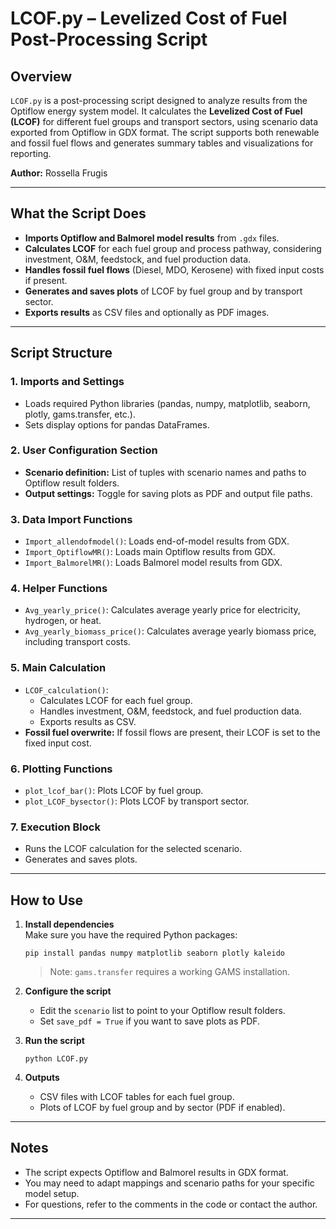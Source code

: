 # LCOF.py – Levelized Cost of Fuel Post-Processing Script

## Overview

`LCOF.py` is a post-processing script designed to analyze results from the Optiflow energy system model. It calculates the **Levelized Cost of Fuel (LCOF)** for different fuel groups and transport sectors, using scenario data exported from Optiflow in GDX format. The script supports both renewable and fossil fuel flows and generates summary tables and visualizations for reporting.

**Author:** Rossella Frugis

---

## What the Script Does

- **Imports Optiflow and Balmorel model results** from `.gdx` files.
- **Calculates LCOF** for each fuel group and process pathway, considering investment, O&M, feedstock, and fuel production data.
- **Handles fossil fuel flows** (Diesel, MDO, Kerosene) with fixed input costs if present.
- **Generates and saves plots** of LCOF by fuel group and by transport sector.
- **Exports results** as CSV files and optionally as PDF images.

---

## Script Structure

### 1. **Imports and Settings**
   - Loads required Python libraries (pandas, numpy, matplotlib, seaborn, plotly, gams.transfer, etc.).
   - Sets display options for pandas DataFrames.

### 2. **User Configuration Section**
   - **Scenario definition:** List of tuples with scenario names and paths to Optiflow result folders.
   - **Output settings:** Toggle for saving plots as PDF and output file paths.

### 3. **Data Import Functions**
   - `Import_allendofmodel()`: Loads end-of-model results from GDX.
   - `Import_OptiflowMR()`: Loads main Optiflow results from GDX.
   - `Import_BalmorelMR()`: Loads Balmorel model results from GDX.

### 4. **Helper Functions**
   - `Avg_yearly_price()`: Calculates average yearly price for electricity, hydrogen, or heat.
   - `Avg_yearly_biomass_price()`: Calculates average yearly biomass price, including transport costs.

### 5. **Main Calculation**
   - `LCOF_calculation()`: 
     - Calculates LCOF for each fuel group.
     - Handles investment, O&M, feedstock, and fuel production data.
     - Exports results as CSV.
   - **Fossil fuel overwrite:** If fossil flows are present, their LCOF is set to the fixed input cost.

### 6. **Plotting Functions**
   - `plot_lcof_bar()`: Plots LCOF by fuel group.
   - `plot_LCOF_bysector()`: Plots LCOF by transport sector.

### 7. **Execution Block**
   - Runs the LCOF calculation for the selected scenario.
   - Generates and saves plots.

---

## How to Use

1. **Install dependencies**  
   Make sure you have the required Python packages:
   ```
   pip install pandas numpy matplotlib seaborn plotly kaleido
   ```
   > Note: `gams.transfer` requires a working GAMS installation.

2. **Configure the script**  
   - Edit the `scenario` list to point to your Optiflow result folders.
   - Set `save_pdf = True` if you want to save plots as PDF.

3. **Run the script**  
   ```
   python LCOF.py
   ```

4. **Outputs**  
   - CSV files with LCOF tables for each fuel group.
   - Plots of LCOF by fuel group and by sector (PDF if enabled).

---

## Notes

- The script expects Optiflow and Balmorel results in GDX format.
- You may need to adapt mappings and scenario paths for your specific model setup.
- For questions, refer to the comments in the code or contact the author.

---
